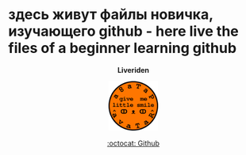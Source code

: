 # здесь живут файлы новичка, изучающего github - here live the files of a beginner learning github

<!--
.

.

.

.

.

-->

<!--

https://github.com/liveriden


https://github.com/liveriden/lidev/raw/main/media/img/smile-browser-image.png

https://github.com/liveriden/lidev/blob/main/media/img/smile-browser-image-128x128.png

https://github.com/liveriden/lidev/blob/0726965b49a0ebc7b2a65520879e5762a6b8f019/media/img/smile-browser-image-128x128.png

-->

<div align="center">
<p><strong>Liveriden</strong></p>
</div>

<div align="center">
<a href="https://github.com/liveriden" title="Liveriden"><img src="https://github.com/liveriden/lidev/raw/main/media/img/smile-browser-image.png" alt="Liveriden logo" width="100" height="100"></a>
</div>

<div align="center">

[:octocat: Github](https://github.com/)

</div>
<!-- 'liveridenʳ࿕☦' -->
